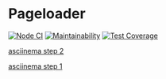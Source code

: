 # Pageloader

[![Node CI](https://github.com/andr-off/backend-project-lvl3/workflows/Node.js%20CI/badge.svg)](https://github.com/andr-off/backend-project-lvl3/actions)
[![Maintainability](https://api.codeclimate.com/v1/badges/dd9d66257676f61fc43a/maintainability)](https://codeclimate.com/github/andr-off/backend-project-lvl3/maintainability)
[![Test Coverage](https://api.codeclimate.com/v1/badges/dd9d66257676f61fc43a/test_coverage)](https://codeclimate.com/github/andr-off/backend-project-lvl3/test_coverage)

[asciinema step 2](https://asciinema.org/a/YMnzpkCNZd2vVBdkhbXUYMCpA)

[asciinema step 1](https://asciinema.org/a/khZpKb42yIzRT9C9iUXXcIWTH)
